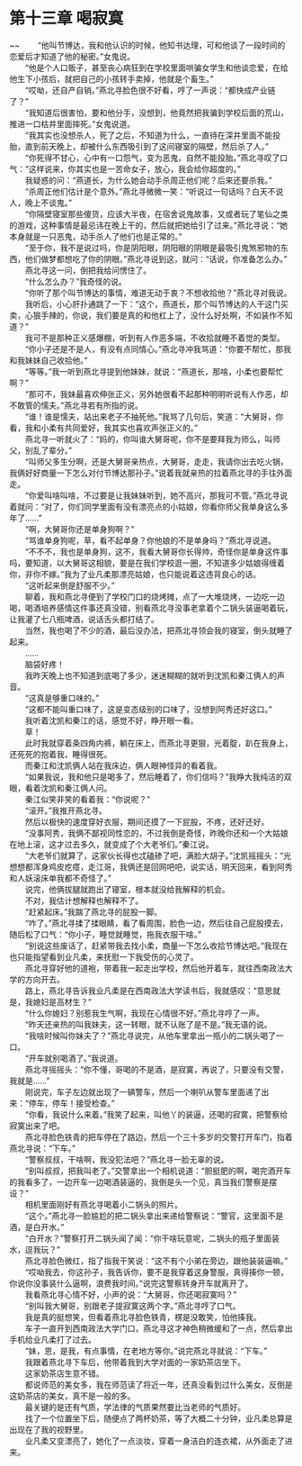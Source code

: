 # 第十三章 喝寂寞

~~
            　　“他叫节博达，我和他认识的时候，他知书达理，可和他谈了一段时间的恋爱后才知道了他的秘密。”女鬼说。<br>　　“他是个人口贩子，甚至丧心病狂到在学校里面哄骗女学生和他谈恋爱，在给他生下小孩后，就把自己的小孩转手卖掉，他就是个畜生。”<br>　　“哎呦，还自产自销。”燕北寻脸色很不好看，哼了一声说：“都快成产业链了？”<br>　　“我知道后很害怕，要和他分手，没想到，他竟然把我骗到学校后面的荒山，推进一口枯井里面摔死。”女鬼说道。<br>　　“我其实也没想杀人，死了之后，不知道为什么，一直待在深井里面不能投胎，直到前天晚上，却被什么东西吸引到了这间寝室的隔壁，然后杀了人。”<br>　　“你死得不甘心，心中有一口怨气，变为恶鬼，自然不能投胎。”燕北寻叹了口气：“这样说来，你其实也是一苦命女子，放心，我会给你超度的。”<br>　　我疑惑的问：“燕道长，为什么她会动手杀周正他们呢？后来还要杀我。”<br>　　“杀周正他们估计是个意外。”燕北寻微微一笑：“听说过一句话吗？白天不说人，晚上不谈鬼。”<br>　　“你隔壁寝室那些傻货，应该大半夜，在宿舍说鬼故事，又或者玩了笔仙之类的游戏，这种事情是最忌讳在晚上干的，然后就把她给引了过来。”燕北寻说：“她本身就是一只恶鬼，动手杀人了他们也是正常的。”<br>　　“至于你，我不是说过吗，你是阴阳眼，阴阳眼的阴眼是最吸引鬼煞邪物的东西，他们做梦都想吃了你的阴眼。”燕北寻说到这，就问：“话说，你准备怎么办。”<br>　　燕北寻这一问，倒把我给问愣住了。<br>　　“什么怎么办？”我奇怪的说。<br>　　“你听了那个叫节博达的事情，难道无动于衷？不想收拾他？”燕北寻对我说。<br>　　我听后，小心肝扑通跳了一下：“这个，燕道长，那个叫节博达的人干这门买卖，心狠手辣的，你说，我们要是真的和他杠上了，没什么好处啊，不如装作不知道？”<br>　　我可不是那种正义感爆棚，听到有人作恶多端，不收拾就睡不着觉的类型。<br>　　“你小子还是不是人，有没有点同情心。”燕北寻冲我骂道：“你要不帮忙，那我和我妹妹自己收拾他。”<br>　　“等等。”我一听到燕北寻提到他妹妹，就说：“燕道长，那啥，小柔也要帮忙啊？”<br>　　“那可不，我妹最喜欢伸张正义，另外她很看不起那种明明听说有人作恶，却不敢管的懦夫。”燕北寻若有所指的说。<br>　　“谁！谁是懦夫，站出来老子不抽死他。”我骂了几句后，笑道：“大舅哥，你看，我和小柔有共同爱好，我其实也喜欢声张正义的。”<br>　　燕北寻一听就火了：“妈的，你叫谁大舅哥呢，你不是要拜我为师么，叫师父，别乱了辈分。”<br>　　“叫师父多生分啊，还是大舅哥亲热点，大舅哥，走走，我请你出去吃火锅，我俩好好商量一下怎么对付节博达那孙子。”说着我就亲热的拉着燕北寻的手往外面走。<br>　　“你爱叫啥叫啥，不过要是让我妹妹听到，她不高兴，那我可不管。”燕北寻说着就问：“对了，你们同学里面有没有漂亮点的小姑娘，你看你师父我单身这么多年了……”<br>　　“啊，大舅哥你还是单身狗啊？”<br>　　“骂谁单身狗呢，草，看不起单身？你他娘的不是单身吗？”燕北寻说道。<br>　　“不不不，我也是单身狗，这不，我看大舅哥你长得帅，奇怪你是单身这件事吗，要知道，以大舅哥这相貌，要是在我们学校逛一圈，不知道多少姑娘得缠着你，非你不嫁。”我为了业凡柔那漂亮姑娘，也只能说着这违背良心的话。<br>　　“这听起来倒是舒服不少。”<br>　　聊着，我和燕北寻便到了学校门口的烧烤摊，点了一大堆烧烤，一边吃一边喝，喝酒培养感情这件事还真没错，别看燕北寻没事老拿着个二锅头装逼喝着玩，让我灌了七八瓶啤酒，说话舌头都打结了。<br>　　当然，我也喝了不少的酒，最后没办法，把燕北寻领会我的寝室，倒头就睡了起来。<br>　　……<br>　　脑袋好疼！<br>　　我昨天晚上也不知道到底喝了多少，迷迷糊糊的就听到沈凯和秦江俩人的声音。<br>　　“这真是够重口味的。”<br>　　“这都不能叫重口味了，这是变态级别的口味了，没想到阿秀还好这口。”<br>　　我听着沈凯和秦江的话，感觉不好，睁开眼一看。<br>　　草！<br>　　此时我就穿着条四角内裤，躺在床上，而燕北寻更狠，光着腚，趴在我身上，还死死的抱着我，睡得很死。<br>　　而秦江和沈凯俩人站在我床边，俩人眼神怪异的看着我。<br>　　“如果我说，我和他只是喝多了，然后睡着了，你们信吗？”我睁大我纯洁的双眼，看着沈凯和秦江俩人问。<br>　　秦江似笑非笑的看着我：“你说呢？”<br>　　“滚开。”我推开燕北寻。<br>　　然后以极快的速度穿好衣服，期间还摸了一下屁股，不疼，还好还好。<br>　　“没事阿秀，我俩不鄙视同性恋的，不过我倒是奇怪，昨晚你还和一个大姑娘在地上滚，这才过去多久，就变成了个大老爷们。”秦江说。<br>　　“大老爷们就算了，这家伙长得也忒磕碜了吧，满脸大胡子。”沈凯摇摇头：“光想想都浑身鸡皮疙瘩，走江哥，我俩还是回网吧吧，说实话，明天回来，看到阿秀和人妖滚床单我都不奇怪了。”<br>　　说完，他俩拔腿就跑出了寝室，根本就没给我解释的机会。<br>　　不对，我估计想解释也解释不了。<br>　　“赶紧起床。”我踹了燕北寻的屁股一脚。<br>　　“咋了。”燕北寻揉了揉眼睛，看了看周围，脸色一边，然后往自己屁股摸去，随后松了口气：“你小子，睡觉就睡觉，拖我衣服干啥。”<br>　　“别说这些废话了，赶紧带我去找小柔，商量一下怎么收拾节博达吧。”我现在也只能指望看到业凡柔，来抚慰一下我受伤的心灵了。<br>　　燕北寻穿好他的道袍，带着我一起走出学校，然后他开着车，就往西南政法大学的方向开去。<br>　　路上，燕北寻告诉我业凡柔是在西南政法大学读书后，我就感叹：“意思就是，我媳妇是高材生？”<br>　　“什么你媳妇？别惹我生气啊，我现在心情很不好。”燕北寻哼了一声。<br>　　“昨天还亲热的叫我妹夫，这一转眼，就不认账了是不是。”我无语的说。<br>　　“我啥时候叫你妹夫了？”燕北寻说完，从他车里拿出一瓶小的二锅头喝了一口。<br>　　“开车就别喝酒了。”我说道。<br>　　燕北寻摇摇头：“你不懂，哥喝的不是酒，是寂寞，再说了，只要没有交警，我就是……”<br>　　刚说完，车子左边就出现了一辆警车，然后一个喇叭从警车里面递了出来：“停车，停车！接受检查。”<br>　　“你看，我说什么来着。”我笑了起来，叫他丫的装逼，还喝的寂寞，把警察给寂寞出来了吧。<br>　　燕北寻脸色铁青的把车停在了路边，然后一个三十多岁的交警打开车门，指着燕北寻说：“下车。”<br>　　“警察叔叔，干啥啊，我没犯法吧？”燕北寻一脸无辜的说。<br>　　“别叫叔叔，把我叫老了。”交警拿出一个相机说道：“胆挺肥的啊，喝完酒开车的我看多了，一边开车一边喝酒装逼的，我倒是头一个见，真当我们警察是摆设？”<br>　　相机里面刚好有燕北寻喝着小二锅头的照片。<br>　　“这个。”燕北寻一脸尴尬的把二锅头拿出来递给警察说：“警官，这里面不是酒，是白开水。”<br>　　“白开水？”警察打开二锅头闻了闻：“你干啥玩意呢，二锅头的瓶子里面装水，逗我玩？”<br>　　燕北寻脸色微红，指了指我干笑说：“这不有个小弟在旁边，跟他装装逼嘛。”<br>　　“哎呦我去，你这孙子，我告诉你，要不是我穿着这身警服，真得揍你一顿，你说你没事装什么逼啊，浪费我时间。”说完这警察转身开车就离开了。<br>　　我看燕北寻心情不好，小声的说：“大舅哥，你还喝寂寞吗？”<br>　　“别叫我大舅哥，别跟老子提寂寞这两个字。”燕北寻哼了口气。<br>　　我是真的挺想笑，但看着燕北寻脸色铁青，楞是没敢笑，怕他揍我。<br>　　车子一直开到西南政法大学门口，燕北寻这才神色稍微缓和了一点，然后拿出手机给业凡柔打了过去。<br>　　“妹，恩，是我，有点事情，在老地方等你。”说完燕北寻就说：“下车。”<br>　　我跟着燕北寻下车后，他带着我到大学对面的一家奶茶店坐下。<br>　　这家奶茶店生意不错。<br>　　都说师范的美女多，我在师范读了将近一年，还真没看到过什么美女，反倒是这奶茶店的美女，真不是一般的多。<br>　　最关键的是还有气质，学法律的气质果然要比当老师的气质好。<br>　　找了一个位置坐下后，随便点了两杯奶茶，等了大概二十分钟，业凡柔总算是出现在了我的视野里。<br>　　业凡柔又变漂亮了，她化了一点淡妆，穿着一身洁白的连衣裙，从外面走了进来。<br>　　
	